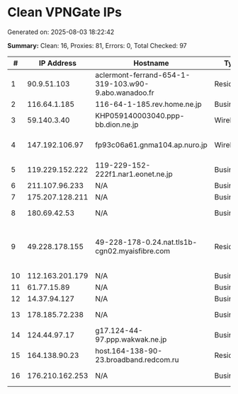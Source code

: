 # Clean VPNGate IPs
Generated on: 2025-08-03 18:22:42

**Summary:** Clean: 16, Proxies: 81, Errors: 0, Total Checked: 97

| # | IP Address | Hostname | Type | Country | Provider |
|---|------------|----------|------|---------|----------|
| 1 | 90.9.51.103 | aclermont-ferrand-654-1-319-103.w90-9.abo.wanadoo.fr | Residential | FR | Orange S.A. |
| 2 | 116.64.1.185 | 116-64-1-185.rev.home.ne.jp | Business | JP | JCOM Co., Ltd. |
| 3 | 59.140.3.40 | KHP059140003040.ppp-bb.dion.ne.jp | Wireless | JP | KDDI CORPORATION |
| 4 | 147.192.106.97 | fp93c06a61.gnma104.ap.nuro.jp | Wireless | JP | Sony Network Communications Inc. |
| 5 | 119.229.152.222 | 119-229-152-222f1.nar1.eonet.ne.jp | Business | JP | OPTAGE Inc. |
| 6 | 211.107.96.233 | N/A | Business | KR | Korea Telecom |
| 7 | 175.207.128.211 | N/A | Business | KR | Korea Telecom |
| 8 | 180.69.42.53 | N/A | Business | KR | SK Broadband Co Ltd |
| 9 | 49.228.178.155 | 49-228-178-0.24.nat.tls1b-cgn02.myaisfibre.com | Residential | TH | ADVANCED WIRELESS NETWORK COMPANY LIMITED |
| 10 | 112.163.201.179 | N/A | Business | KR | Korea Telecom |
| 11 | 61.77.15.89 | N/A | Business | KR | Korea Telecom |
| 12 | 14.37.94.127 | N/A | Business | KR | Korea Telecom |
| 13 | 178.185.72.238 | N/A | Business | RU | PJSC Rostelecom |
| 14 | 124.44.97.17 | g17.124-44-97.ppp.wakwak.ne.jp | Business | JP | NTT-ME Corporation |
| 15 | 164.138.90.23 | host.164-138-90-23.broadband.redcom.ru | Residential | RU | JSC "Redcom-lnternet" |
| 16 | 176.210.162.253 | N/A | Business | RU | PJSC Rostelecom |

